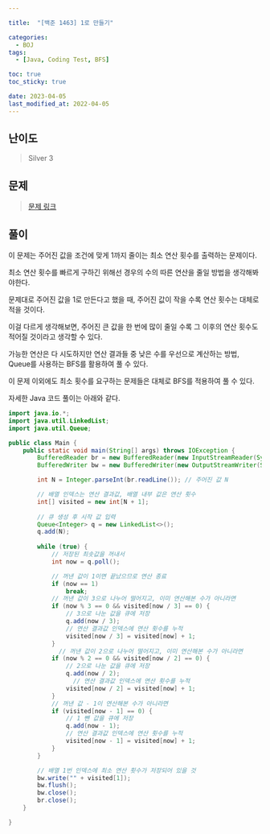 ```yaml
---

title:  "[백준 1463] 1로 만들기"

categories:
  - BOJ
tags:
  - [Java, Coding Test, BFS]

toc: true
toc_sticky: true

date: 2023-04-05
last_modified_at: 2022-04-05
---
```



## 난이도

> Silver 3

## 문제

> [문제 링크](https://www.acmicpc.net/problem/1463)

## 풀이

이 문제는 주어진 값을 조건에 맞게 1까지 줄이는 최소 연산 횟수를 출력하는 문제이다.

최소 연산 횟수를 빠르게 구하긴 위해선 경우의 수의 따른 연산을 줄일 방법을 생각해봐야한다.

문제대로 주어진 값을 1로 만든다고 했을 때, 주어진 값이 작을 수록 연산 횟수는 대체로 적을 것이다.

이걸 다르게 생각해보면, 주어진 큰 값을 한 번에 많이 줄일 수록 그 이후의 연산 횟수도 적어질 것이라고 생각할 수 있다.

가능한 연산은 다 시도하지만 연산 결과들 중 낮은 수를 우선으로 계산하는 방법, Queue를 사용하는 BFS를 활용하여 풀 수 있다.

이 문제 이외에도 최소 횟수를 요구하는 문제들은 대체로 BFS를 적용하여 풀 수 있다.

자세한 Java 코드 풀이는 아래와 같다.

```java
import java.io.*;
import java.util.LinkedList;
import java.util.Queue;

public class Main {
    public static void main(String[] args) throws IOException {
        BufferedReader br = new BufferedReader(new InputStreamReader(System.in));
        BufferedWriter bw = new BufferedWriter(new OutputStreamWriter(System.out));

        int N = Integer.parseInt(br.readLine()); // 주어진 값 N

      	// 배열 인덱스는 연산 결과값, 배열 내부 값은 연산 횟수
        int[] visited = new int[N + 1]; 
      
      	// 큐 생성 후 시작 값 입력
        Queue<Integer> q = new LinkedList<>();
        q.add(N);
      
        while (true) {
          	// 저장된 최솟값을 꺼내서
            int now = q.poll();

          	// 꺼낸 값이 1이면 끝났으므로 연산 종료
            if (now == 1)
                break;
          	// 꺼낸 값이 3으로 나누어 떨어지고, 이미 연산해본 수가 아니라면
            if (now % 3 == 0 && visited[now / 3] == 0) {
              	// 3으로 나눈 값을 큐에 저장
                q.add(now / 3);
              	// 연산 결과값 인덱스에 연산 횟수를 누적
                visited[now / 3] = visited[now] + 1;
            }
	          // 꺼낸 값이 2으로 나누어 떨어지고, 이미 연산해본 수가 아니라면
            if (now % 2 == 0 && visited[now / 2] == 0) {
              	// 2으로 나눈 값을 큐에 저장
                q.add(now / 2);
	              // 연산 결과값 인덱스에 연산 횟수를 누적
                visited[now / 2] = visited[now] + 1;
            }
          	// 꺼낸 값 - 1이 연산해본 수가 아니라면
            if (visited[now - 1] == 0) {
              	// 1 뺀 값을 큐에 저장
                q.add(now - 1);
              	// 연산 결과값 인덱스에 연산 횟수를 누적
                visited[now - 1] = visited[now] + 1;
            }
        }

      	// 배열 1번 인덱스에 최소 연산 횟수가 저장되어 있을 것
        bw.write("" + visited[1]);
        bw.flush();
        bw.close();
        br.close();
    }

}

```
